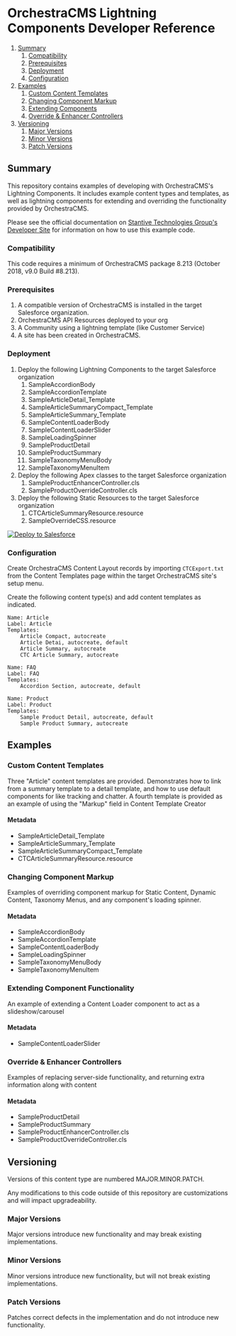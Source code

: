 # OrchestraCMS Lightning Components Developer Reference

<!-- MarkdownTOC depth=3 -->

1. [Summary](#summary)
    1. [Compatibility](#compatibility)
    2. [Prerequisites](#prerequisites)
    3. [Deployment](#deployment)
    4. [Configuration](#configuration)
2. [Examples](#examples)
    1. [Custom Content Templates](#templates)
    2. [Changing Component Markup](#markup)
    3. [Extending Components](#extending)
    4. [Override & Enhancer Controllers](#controllers)
3. [Versioning](#versioning)
    1. [Major Versions](#major-versions)
    2. [Minor Versions](#minor-versions)
    3. [Patch Versions](#patch-versions)

<!-- /MarkdownTOC -->

<a name="summary"></a>
## Summary

This repository contains examples of developing with OrchestraCMS's Lightning Components. It includes
example content types and templates, as well as lightning components for extending and overriding the
functionality provided by OrchestraCMS.

Please see the official documentation on [Stantive Technologies Group's Developer Site](https://developer.stantive.com/) 
for information on how to use this example code.

<a name="compatibility"></a>
### Compatibility

This code requires a minimum of OrchestraCMS package 8.213 (October 2018, v9.0 Build #8.213).

<a name="prerequisites"></a>
### Prerequisites

1. A compatible version of OrchestraCMS is installed in the target Salesforce organization.
2. OrchestraCMS API Resources deployed to your org
3. A Community using a lightning template (like Customer Service)
4. A site has been created in OrchestraCMS.

<a name="deployment"></a>
### Deployment

1. Deploy the following Lightning Components to the target Salesforce organization
    1. SampleAccordionBody
    2. SampleAccordionTemplate
    3. SampleArticleDetail_Template
    4. SampleArticleSummaryCompact_Template
    5. SampleArticleSummary_Template
    6. SampleContentLoaderBody
    7. SampleContentLoaderSlider
    8. SampleLoadingSpinner
    9. SampleProductDetail
    10. SampleProductSummary
    11. SampleTaxonomyMenuBody
    12. SampleTaxonomyMenuItem 
2. Deploy the following Apex classes to the target Salesforce organization
    1. SampleProductEnhancerController.cls
    2. SampleProductOverrideController.cls
3. Deploy the following Static Resources to the target Salesforce organization
    1. CTCArticleSummaryResource.resource
    2. SampleOverrideCSS.resource

<a href="https://githubsfdeploy.herokuapp.com">
  <img alt="Deploy to Salesforce"
       src="https://raw.githubusercontent.com/afawcett/githubsfdeploy/master/deploy.png">
</a>

<a name="configuration"></a>
### Configuration

Create OrchestraCMS Content Layout records by importing `CTCExport.txt` from the Content Templates
page within the target OrchestraCMS site's setup menu.

Create the following content type(s) and add content templates as indicated.

```
Name: Article
Label: Article
Templates:
    Article Compact, autocreate
    Article Detai, autocreate, default
    Article Summary, autocreate
    CTC Article Summary, autocreate
```

```
Name: FAQ
Label: FAQ
Templates:
    Accordion Section, autocreate, default
```

```
Name: Product
Label: Product
Templates:
    Sample Product Detail, autocreate, default
    Sample Product Summary, autocreate
```

<a name="examples"></a>
## Examples

<a name="templates"></a>
### Custom Content Templates

Three "Article" content templates are provided. Demonstrates how to link from a summary template to 
a detail template, and how to use default components for like tracking and chatter. A fourth template
is provided as an example of using the "Markup" field in Content Template Creator

#### Metadata
- SampleArticleDetail_Template
- SampleArticleSummary_Template
- SampleArticleSummaryCompact_Template
- CTCArticleSummaryResource.resource 

<a name="markup"></a>
### Changing Component Markup

Examples of overriding component markup for Static Content, Dynamic Content, Taxonomy Menus, and any 
component's loading spinner.

#### Metadata
- SampleAccordionBody
- SampleAccordionTemplate
- SampleContentLoaderBody
- SampleLoadingSpinner
- SampleTaxonomyMenuBody
- SampleTaxonomyMenuItem

<a name="extending"></a>
### Extending Component Functionality

An example of extending a Content Loader component to act as a slideshow/carousel

#### Metadata
- SampleContentLoaderSlider

<a name="controllers"></a>
### Override & Enhancer Controllers

Examples of replacing server-side functionality, and returning extra information along with content

#### Metadata
- SampleProductDetail
- SampleProductSummary
- SampleProductEnhancerController.cls
- SampleProductOverrideController.cls

<a name="versioning"></a>
## Versioning

Versions of this content type are numbered MAJOR.MINOR.PATCH.

Any modifications to this code outside of this repository are customizations and will impact upgradeability.

<a name="major-versions"></a>
### Major Versions

Major versions introduce new functionality and may break existing implementations.

<a name="minor-versions"></a>
### Minor Versions

Minor versions introduce new functionality, but will not break existing implementations.

<a name="patch-versions"></a>
### Patch Versions

Patches correct defects in the implementation and do not introduce new functionality.